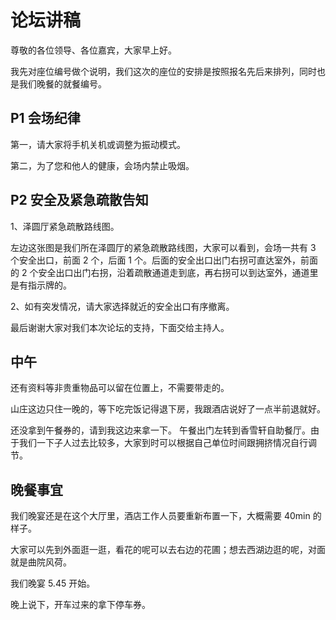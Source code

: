 # 论坛讲稿

尊敬的各位领导、各位嘉宾，大家早上好。

我先对座位编号做个说明，我们这次的座位的安排是按照报名先后来排列，同时也是我们晚餐的就餐编号。

## P1 会场纪律

第一，请大家将手机关机或调整为振动模式。

第二，为了您和他人的健康，会场内禁止吸烟。

## P2 安全及紧急疏散告知

1、泽圆厅紧急疏散路线图。

左边这张图是我们所在泽圆厅的紧急疏散路线图，大家可以看到，会场一共有 3 个安全出口，前面 2 个，后面 1 个。后面的安全出口出门右拐可直达室外，前面的 2 个安全出口出门右拐，沿着疏散通道走到底，再右拐可以到达室外，通道里是有指示牌的。

2、如有突发情况，请大家选择就近的安全出口有序撤离。

最后谢谢大家对我们本次论坛的支持，下面交给主持人。

## 中午
还有资料等非贵重物品可以留在位置上，不需要带走的。

山庄这边只住一晚的，等下吃完饭记得退下房，我跟酒店说好了一点半前退就好。

还没拿到午餐券的，请到我这边来拿一下。
午餐出门左转到香雪轩自助餐厅。由于我们一下子人过去比较多，大家到时可以根据自己单位时间跟拥挤情况自行调节。






## 晚餐事宜

我们晚宴还是在这个大厅里，酒店工作人员要重新布置一下，大概需要 40min 的样子。

大家可以先到外面逛一逛，看花的呢可以去右边的花圃；想去西湖边逛的呢，对面就是曲院风荷。

我们晚宴 5.45 开始。



晚上说下，开车过来的拿下停车券。


